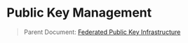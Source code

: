 # Public Key Management

> Parent Document: [Federated Public Key Infrastructure](../federated-pki.md)
